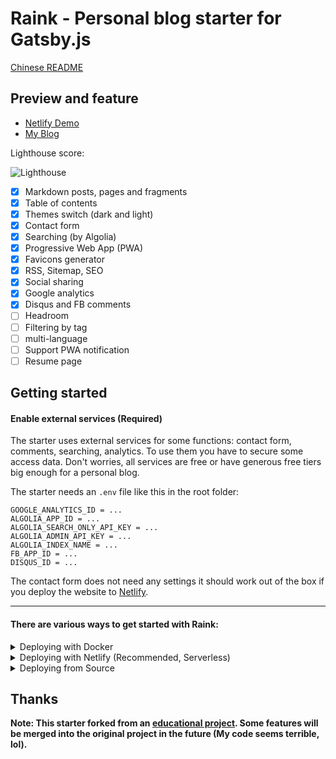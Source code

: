 # Raink - Personal blog starter for Gatsby.js

[Chinese README](README_CN.md)

## Preview and feature

* [Netlify Demo](https://raink.netlify.com)
* [My Blog](https://zuolan.me/)

Lighthouse score:

![Lighthouse](https://i.imgur.com/UNgAOqh.png)

* [x] Markdown posts, pages and fragments
* [x] Table of contents
* [x] Themes switch (dark and light)
* [x] Contact form
* [x] Searching (by Algolia)
* [x] Progressive Web App (PWA)
* [x] Favicons generator
* [x] RSS, Sitemap, SEO
* [x] Social sharing
* [x] Google analytics
* [x] Disqus and FB comments
* [ ] Headroom
* [ ] Filtering by tag
* [ ] multi-language
* [ ] Support PWA notification
* [ ] Resume page

## Getting started

#### Enable external services (Required)

The starter uses external services for some functions: contact form, comments, searching, analytics. To use them you have to secure some access data. Don't worries, all services are free or have generous free tiers big enough for a personal blog.

The starter needs an `.env` file like this in the root folder:

```
GOOGLE_ANALYTICS_ID = ...
ALGOLIA_APP_ID = ...
ALGOLIA_SEARCH_ONLY_API_KEY = ...
ALGOLIA_ADMIN_API_KEY = ...
ALGOLIA_INDEX_NAME = ...
FB_APP_ID = ...
DISQUS_ID = ...
```

The contact form does not need any settings it should work out of the box if you deploy the website to [Netlify](https://www.netlify.com/).

----

#### There are various ways to get started with Raink:

<details><summary>Deploying with Docker</summary>

NOTE: Your GatsbyJS site static files will be created into `~/raink/public` automatically.

Clone this repository:

```
$ git clone https://github.com/izuolan/raink.git ~/raink && cd $_
```

#### deploy (production)

This command will be build your site and generate app icons, then run a monitor to monitoring the `content` folder, automatically build and redeploy when file changes:

```shell
$ docker run -dit --restart=always --name raink \
    -v ~/raink:/site \
    -v ~/content:/site/content \
    zuolan/raink deploy

# Check the container build log
$ docker logs -f raink
```

Now, everything is ready, you can host the `~/raink/public` folder to any http service, such as Github Pages.

#### develop (development)

Use `develop` command to deploying your site, then open `SERVER_IP:8000`:

```shell
$ docker run -it --rm -p 8000:8000 \
    -v ~/raink:/site \
    -v ~/content:/site/content \
    zuolan/raink develop
```

#### build and serve

Use `build` command to building your site, then the static files will output the `public` folder:

```shell
$ docker run -it --rm \
    -v ~/raink:/site \
    -v ~/content:/site/content \
    zuolan/raink build
```

Use `serve` command to run a http serve:

```shell
$ docker run -dit --name raink-public \
    -p 8000:8000 \
    -v ~/raink:/site \
    -v ~/content:/site/content \
    zuolan/raink serve
```

#### other

For example to install a new NPM-module:

```
$ docker run -it --rm \
    -v ~/raink:/site \
    -v ~/content:/site/content \
    zuolan/raink yarn add gatsby-transformer-yaml
```

</details>

<details><summary>Deploying with Netlify (Recommended, Serverless)</summary>

1. Fork this repository, and sign in [Netlify](https://www.netlify.com/).
2. [Create a new site](https://app.netlify.com/start) and select your forked repository.
3. Set `.ENV` in Netlify.

    <details><summary>How</summary>

    ![Set ENV in Netlify](https://i.imgur.com/WmcYkOZ.png)

    </details>

4. Keep all default **Basic build settings**, just click **Deploy site** button.

That's all.

</details>

<details><summary>Deploying from Source</summary>

```shell
$ git clone https://github.com/izuolan/raink.git && cd $_
$ npm install --global gatsby-cli
$ yarn install
$ yarn develop
```

</details>

## Thanks

**Note: This starter forked from an [educational project](https://forgatsby.greglobinski.com/gatsby-starter-personal-blog/). Some features will be merged into the original project in the future (My code seems terrible, lol).**